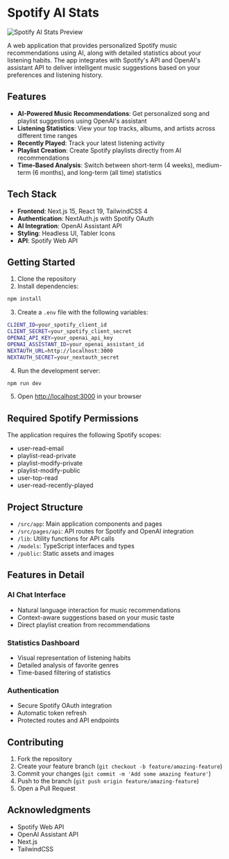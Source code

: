 # Spotify AI Stats

![Spotify AI Stats Preview](https://i.imgur.com/CtlZrZi.jpeg)

A web application that provides personalized Spotify music recommendations using AI, along with detailed statistics about your listening habits. The app integrates with Spotify's API and OpenAI's assistant API to deliver intelligent music suggestions based on your preferences and listening history.

## Features

- **AI-Powered Music Recommendations**: Get personalized song and playlist suggestions using OpenAI's assistant
- **Listening Statistics**: View your top tracks, albums, and artists across different time ranges
- **Recently Played**: Track your latest listening activity
- **Playlist Creation**: Create Spotify playlists directly from AI recommendations
- **Time-Based Analysis**: Switch between short-term (4 weeks), medium-term (6 months), and long-term (all time) statistics

## Tech Stack

- **Frontend**: Next.js 15, React 19, TailwindCSS 4
- **Authentication**: NextAuth.js with Spotify OAuth
- **AI Integration**: OpenAI Assistant API
- **Styling**: Headless UI, Tabler Icons
- **API**: Spotify Web API

## Getting Started

1. Clone the repository
2. Install dependencies:

```bash
npm install
```

3. Create a `.env` file with the following variables:

```bash
CLIENT_ID=your_spotify_client_id
CLIENT_SECRET=your_spotify_client_secret
OPENAI_API_KEY=your_openai_api_key
OPENAI_ASSISTANT_ID=your_openai_assistant_id
NEXTAUTH_URL=http://localhost:3000
NEXTAUTH_SECRET=your_nextauth_secret
```

4. Run the development server:  

```bash
npm run dev
```

5. Open [http://localhost:3000](http://localhost:3000) in your browser

## Required Spotify Permissions

The application requires the following Spotify scopes:
- user-read-email
- playlist-read-private
- playlist-modify-private
- playlist-modify-public
- user-top-read
- user-read-recently-played

## Project Structure

- `/src/app`: Main application components and pages
- `/src/pages/api`: API routes for Spotify and OpenAI integration
- `/lib`: Utility functions for API calls
- `/models`: TypeScript interfaces and types
- `/public`: Static assets and images

## Features in Detail

### AI Chat Interface
- Natural language interaction for music recommendations
- Context-aware suggestions based on your music taste
- Direct playlist creation from recommendations

### Statistics Dashboard
- Visual representation of listening habits
- Detailed analysis of favorite genres
- Time-based filtering of statistics

### Authentication
- Secure Spotify OAuth integration
- Automatic token refresh
- Protected routes and API endpoints

## Contributing

1. Fork the repository
2. Create your feature branch (`git checkout -b feature/amazing-feature`)
3. Commit your changes (`git commit -m 'Add some amazing feature'`)
4. Push to the branch (`git push origin feature/amazing-feature`)
5. Open a Pull Request

## Acknowledgments

- Spotify Web API
- OpenAI Assistant API
- Next.js 
- TailwindCSS 
